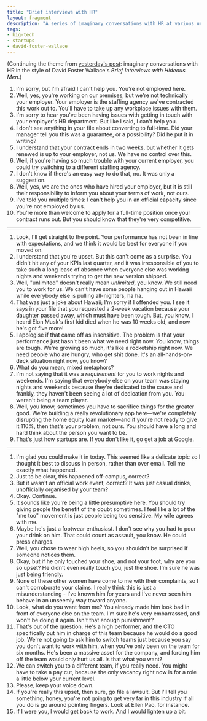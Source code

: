 ```yaml
---
title: "Brief interviews with HR"
layout: fragment
description: "A series of imaginary conversations with HR at various unnamed tech companies."
tags:
- big-tech
- startups
- david-foster-wallace
---
```


(Continuing the theme from [yesterday's post](/posts/fragments-60): imaginary conversations with HR in the style of David Foster Wallace's _Brief Interviews with Hideous Men_.)

1. I'm sorry, but I'm afraid I can't help you. You're not employed here.
2. Well, yes, you're working on our premises, but we're not technically your employer. Your employer is the staffing agency we've contracted this work out to. You'll have to take up any workplace issues with them.
3. I'm sorry to hear you've been having issues with getting in touch with your employer's HR department. But like I said, I can't help you.
4. I don't see anything in your file about converting to full-time. Did your manager tell you this was a guarantee, or a possibility? Did he put it in writing?
5. I understand that your contract ends in two weeks, but whether it gets renewed is up to your employer, not us. We have no control over this.
6. Well, if you're having so much trouble with your current employer, you could try switching to a different staffing agency.
7. I don't know if there's an easy way to do that, no. It was only a suggestion.
8. Well, yes, we are the ones who have hired your employer, but it is still their responsibility to inform you about your terms of work, not ours.
9. I've told you multiple times: I can't help you in an official capacity since you're not employed by us.
10. You're more than welcome to apply for a full-time position once your contract runs out. But you should know that they're very competitive.

***

1. Look, I'll get straight to the point. Your performance has not been in line with expectations, and we think it would be best for everyone if you moved on.
2. I understand that you're upset. But this can't come as a surprise. You didn't hit any of your KPIs last quarter, and it was irresponsible of you to take such a long lease of absence when everyone else was working nights and weekends trying to get the new version shipped.
3. Well, "unlimited" doesn't really mean _unlimited_, you know. We still need you to work for us. We can't have some people hanging out in Hawaii while everybody else is pulling all-nighters, ha ha.
4. That was just a joke about Hawaii; I'm sorry if I offended you. I see it says in your file that you requested a 2-week vacation because your daughter passed away, which must have been tough. But, you know, I heard Elon Musk's first kid died when he was 10 weeks old, and now he's got five more!
5. I apologise if that came off as insensitive. The problem is that your performance just hasn't been what we need right now. You know, things are tough. We're growing so much, it's like a rocketship right now. We need people who are hungry, who get shit done. It's an all-hands-on-deck situation right now, you know?
6. What do you mean, mixed metaphors?
7. I'm not saying that it was a _requirement_ for you to work nights and weekends. I'm saying that everybody else on your team was staying nights and weekends because they're dedicated to the cause and frankly, they haven't been seeing a lot of dedication from you. You weren't being a team player.
8. Well, you know, sometimes you have to sacrifice things for the greater good. We're building a really revolutionary app here—we're completely disrupting the home equity loan market—and if you're not ready to give it 110%, then that's your problem, not ours. You should have a long and hard think about the person you want to be.
9. That's just how startups are. If you don't like it, go get a job at Google.

***

1. I'm glad you could make it in today. This seemed like a delicate topic so I thought it best to discuss in person, rather than over email. Tell me exactly what happened.
2. Just to be clear, this happened off-campus, correct?
3. But it wasn't an official work event, correct? It was just casual drinks, unofficially organised by your team?
4. Okay. Continue.
5. It sounds like you're being a little presumptive here. You should try giving people the benefit of the doubt sometimes. I feel like a lot of the "me too" movement is just people being too sensitive. My wife agrees with me.
6. Maybe he's just a footwear enthusiast. I don't see why you had to pour your drink on him. That could count as assault, you know. He could press charges.
7. Well, you chose to wear high heels, so you shouldn't be surprised if someone notices them.
8. Okay, but if he only touched your shoe, and not your foot, why are you so upset? He didn't even really touch you, just the shoe. I'm sure he was just being friendly.
9. None of these other women have come to me with their complaints, so I can't corroborate your claims. I really think this is just a misunderstanding - I've known him for years and I've never seen him behave in an unseemly way toward anyone.
10. Look, what do you want from me? You already made him look bad in front of everyone else on the team. I'm sure he's very embarrassed, and won't be doing it again. Isn't that enough punishment?
11. That's out of the question. He's a high performer, and the CTO specifically put him in charge of this team because he would do a good job. We're not going to ask him to switch teams just because you say you don't want to work with him, when you've only been on the team for six months. He's been a massive asset for the company, and forcing him off the team would only hurt us all. Is that what you want?
12. We can switch you to a different team, if you really need. You might have to take a pay cut, because the only vacancy right now is for a role a little below your current level.
13. Please, keep your voice down.
14. If you're really this upset, then sure, go file a lawsuit. But I'll tell you something, honey, you're not going to get very far in this industry if all you do is go around pointing fingers. Look at Ellen Pao, for instance.
15. If I were you, I would get back to work. And I would lighten up a bit.
